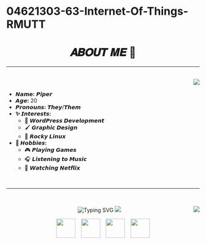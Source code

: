 # 04621303-63-Internet-Of-Things-RMUTT
<h1 align="center">𝑨𝑩𝑶𝑼𝑻 𝑴𝑬 🐳</h1>

***
<br clear="both">
&ensp;
<img align="right" src="https://media0.giphy.com/media/v1.Y2lkPTc5MGI3NjExdmFmaXUxeW02dnVpNDAzZmZmOXh4a2RuYmVzdXY2amd5ZDl2cXZ4dCZlcD12MV9pbnRlcm5hbF9naWZfYnlfaWQmY3Q9Zw/lxG81TuvYQ0pRIsO7S/giphy.webp"/>

- **𝙉𝙖𝙢𝙚:** 𝙋𝙞𝙥𝙚𝙧
- **𝘼𝙜𝙚:** 20
- **𝙋𝙧𝙤𝙣𝙤𝙪𝙣𝙨:** 𝙏𝙝𝙚𝙮/𝙏𝙝𝙚𝙢
- **✨ 𝙄𝙣𝙩𝙚𝙧𝙚𝙨𝙩𝙨:**
  - 🎨 𝙒𝙤𝙧𝙙𝙋𝙧𝙚𝙨𝙨 𝘿𝙚𝙫𝙚𝙡𝙤𝙥𝙢𝙚𝙣𝙩
  - 🖌️ 𝙂𝙧𝙖𝙥𝙝𝙞𝙘 𝘿𝙚𝙨𝙞𝙜𝙣
  - 🐧 𝙍𝙤𝙘𝙠𝙮 𝙇𝙞𝙣𝙪𝙭
- **🎯 𝙃𝙤𝙗𝙗𝙞𝙚𝙨:**
  - 🎮 𝙋𝙡𝙖𝙮𝙞𝙣𝙜 𝙂𝙖𝙢𝙚𝙨
  - 🎧 𝙇𝙞𝙨𝙩𝙚𝙣𝙞𝙣𝙜 𝙩𝙤 𝙈𝙪𝙨𝙞𝙘
  - 🍿 𝙒𝙖𝙩𝙘𝙝𝙞𝙣𝙜 𝙉𝙚𝙩𝙛𝙡𝙞𝙭

&ensp;
<br clear="both">

***
<br clear="both">
<p align="center">
<img src="https://readme-typing-svg.demolab.com?font=Noto+Sans+Display&weight=900&pause=500&color=70ff8f&center=true&multiline=true&width=435&height=150&lines=CHUSANAPAK+FONGMANEE;116630462001-4;04621303-63;Internet+Of+Things" alt="Typing SVG" />
<img align="right" src="https://spotify-github-profile.kittinanx.com/api/view?uid=x8y5pbcf4lqyx53c1r12fxnxw&cover_image=true&theme=default&show_offline=false&background_color=70ff8f&interchange=false&bar_color=70ff8f&bar_color_cover=true" />
<img src="https://lanyard.kyrie25.me/api/307566588805251082?waveColor=70ff8f&waveSpotifyColor=70ff8f&gradient=70ff8f&useDisplayName=true"/>
<p align="center">
<a href="https://justcatnip.xyz">
<img align height="50" width="50" src="https://cdn.simpleicons.org/googlechrome/70ff8f" /></a>
&ensp;
<a href="https://www.facebook.com/Sprite.Aug">
<img align height="50" width="50" src="https://cdn.simpleicons.org/facebook/70ff8f" /></a>
&ensp;
<a href="https://discord.com/users/307566588805251082">
<img align height="50" width="50" src="https://cdn.simpleicons.org/discord/70ff8f" /></a>
&ensp;
<a href="https://instagram.me/404notfound.cr2">
<img align height="50" width="50" src="https://cdn.simpleicons.org/instagram/70ff8f" /></a>
</p>
</p>
